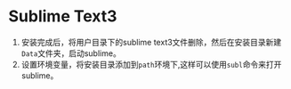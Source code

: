 # Sublime Text3

1. 安装完成后，将用户目录下的sublime text3文件删除，然后在安装目录新建```Data```文件夹，启动sublime。
2. 设置环境变量，将安装目录添加到```path```环境下,这样可以使用```subl```命令来打开sublime。
